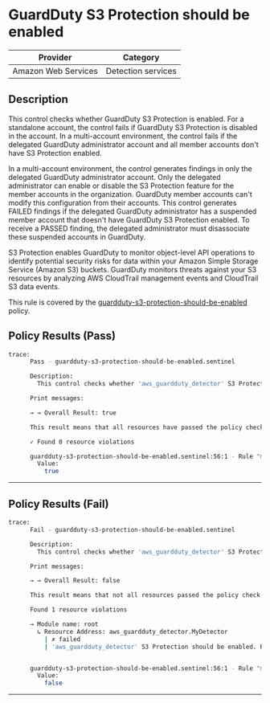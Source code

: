 # GuardDuty S3 Protection should be enabled

| Provider            | Category           |
|---------------------|--------------------|
| Amazon Web Services | Detection services |

## Description

This control checks whether GuardDuty S3 Protection is enabled. For a standalone account, the control fails if GuardDuty S3 Protection is disabled in the account. In a multi-account environment, the control fails if the delegated GuardDuty administrator account and all member accounts don't have S3 Protection enabled.

In a multi-account environment, the control generates findings in only the delegated GuardDuty administrator account. Only the delegated administrator can enable or disable the S3 Protection feature for the member accounts in the organization. GuardDuty member accounts can't modify this configuration from their accounts. This control generates FAILED findings if the delegated GuardDuty administrator has a suspended member account that doesn't have GuardDuty S3 Protection enabled. To receive a PASSED finding, the delegated administrator must disassociate these suspended accounts in GuardDuty.

S3 Protection enables GuardDuty to monitor object-level API operations to identify potential security risks for data within your Amazon Simple Storage Service (Amazon S3) buckets. GuardDuty monitors threats against your S3 resources by analyzing AWS CloudTrail management events and CloudTrail S3 data events.

This rule is covered by the [guardduty-s3-protection-should-be-enabled](../../policies/guardduty-s3-protection-should-be-enabled.sentinel) policy.

## Policy Results (Pass)
```bash
trace:
      Pass - guardduty-s3-protection-should-be-enabled.sentinel

      Description:
        This control checks whether 'aws_guardduty_detector' S3 Protection is enabled.

      Print messages:

      → → Overall Result: true

      This result means that all resources have passed the policy check for the policy guardduty-s3-protection-should-be-enabled.

      ✓ Found 0 resource violations

      guardduty-s3-protection-should-be-enabled.sentinel:56:1 - Rule "main"
        Value:
          true
```

---

## Policy Results (Fail)
```bash
trace:
      Fail - guardduty-s3-protection-should-be-enabled.sentinel

      Description:
        This control checks whether 'aws_guardduty_detector' S3 Protection is enabled.

      Print messages:

      → → Overall Result: false

      This result means that not all resources passed the policy check and the protected behavior is not allowed for the policy guardduty-s3-protection-should-be-enabled.

      Found 1 resource violations

      → Module name: root
        ↳ Resource Address: aws_guardduty_detector.MyDetector
          | ✗ failed
          | 'aws_guardduty_detector' S3 Protection should be enabled. Refer to https://docs.aws.amazon.com/securityhub/latest/userguide/guardduty-controls.html#guardduty-10 for more details.


      guardduty-s3-protection-should-be-enabled.sentinel:56:1 - Rule "main"
        Value:
          false
```

---
